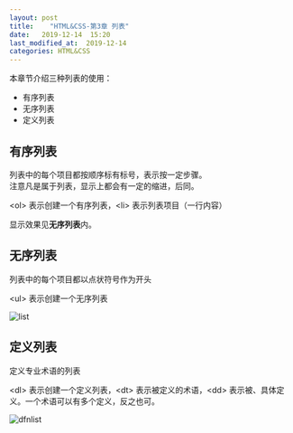 ```yaml
---
layout: post
title:    "HTML&CSS-第3章 列表"
date:   2019-12-14  15:20 
last_modified_at:  2019-12-14 
categories: HTML&CSS
---
```


本章节介绍三种列表的使用：
- 有序列表
- 无序列表
- 定义列表

## 有序列表

列表中的每个项目都按顺序标有标号，表示按一定步骤。  
注意凡是属于列表，显示上都会有一定的缩进，后同。

\<ol> 表示创建一个有序列表，\<li> 表示列表项目（一行内容）

显示效果见**无序列表**内。

## 无序列表

列表中的每个项目都以点状符号作为开头

\<ul> 表示创建一个无序列表

![list](https://raw.githubusercontent.com/LonlyPan/LonlyPan.github.io/master/images/Posts/2019-12-14-HTML&CSS-第3章_列表/list.png)

## 定义列表

定义专业术语的列表

\<dl> 表示创建一个定义列表，\<dt> 表示被定义的术语，\<dd> 表示被、具体定义。一个术语可以有多个定义，反之也可。

![dfnlist](https://raw.githubusercontent.com/LonlyPan/LonlyPan.github.io/master/images/Posts/2019-12-14-HTML&CSS-第3章_列表/dfnlist.png)



